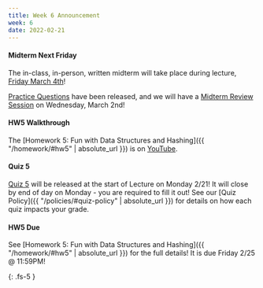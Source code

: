 ```yaml
---
title: Week 6 Announcement
week: 6
date: 2022-02-21
---
```

#### Midterm Next Friday
The in-class, in-person, written midterm will take place during lecture, [Friday March 4th](/exams/#midterm)!

[Practice Questions](/assets/midterm/practice_midterm.pdf) have been released, and we  will have a [Midterm Review Session](/lectures/#midterm-review) on Wednesday, March 2nd!


#### HW5 Walkthrough
The [Homework 5: Fun with Data Structures and Hashing]({{ "/homework/#hw5" | absolute_url }}) is on [YouTube](https://www.youtube.com/watch?v=pAlZ7rZGYmU).

#### Quiz 5
[Quiz 5](https://forms.gle/Zcmce96LdLb8BDKe8) will be released at the start of Lecture on Monday 2/21! It will close by end of day on Monday - you are required to fill it out! See our [Quiz Policy]({{ "/policies/#quiz-policy" | absolute_url }}) for details on how each quiz impacts your grade.

#### HW5 Due
See [Homework 5: Fun with Data Structures and Hashing]({{ "/homework/#hw5" | absolute_url }}) for the full details! It is due Friday 2/25 @ 11:59PM!



{: .fs-5 }
